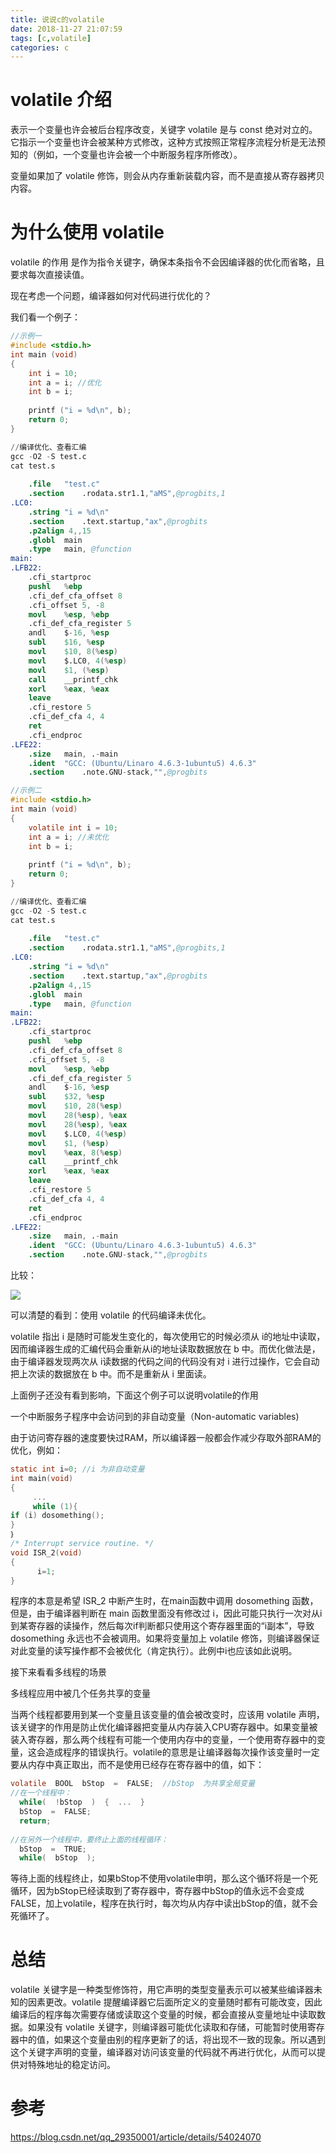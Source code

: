 ```yaml
---
title: 说说c的volatile
date: 2018-11-27 21:07:59
tags: [c,volatile]
categories: c
---
```


# volatile 介绍

表示一个变量也许会被后台程序改变，关键字 volatile 是与 const 绝对对立的。它指示一个变量也许会被某种方式修改，这种方式按照正常程序流程分析是无法预知的（例如，一个变量也许会被一个中断服务程序所修改）。

变量如果加了 volatile 修饰，则会从内存重新装载内容，而不是直接从寄存器拷贝内容。 

<!-- more -->

# 为什么使用 volatile

volatile 的作用 是作为指令关键字，确保本条指令不会因编译器的优化而省略，且要求每次直接读值。

现在考虑一个问题，编译器如何对代码进行优化的？

我们看一个例子：

````c
//示例一
#include <stdio.h>
int main (void)
{
	int i = 10;
	int a = i; //优化
	int b = i;
 
	printf ("i = %d\n", b);
	return 0;
}
````

````s
//编译优化、查看汇编
gcc -O2 -S test.c 
cat test.s 
 
	.file	"test.c"
	.section	.rodata.str1.1,"aMS",@progbits,1
.LC0:
	.string	"i = %d\n"
	.section	.text.startup,"ax",@progbits
	.p2align 4,,15
	.globl	main
	.type	main, @function
main:
.LFB22:
	.cfi_startproc
	pushl	%ebp
	.cfi_def_cfa_offset 8
	.cfi_offset 5, -8
	movl	%esp, %ebp
	.cfi_def_cfa_register 5
	andl	$-16, %esp
	subl	$16, %esp
	movl	$10, 8(%esp)
	movl	$.LC0, 4(%esp)
	movl	$1, (%esp)
	call	__printf_chk
	xorl	%eax, %eax
	leave
	.cfi_restore 5
	.cfi_def_cfa 4, 4
	ret
	.cfi_endproc
.LFE22:
	.size	main, .-main
	.ident	"GCC: (Ubuntu/Linaro 4.6.3-1ubuntu5) 4.6.3"
	.section	.note.GNU-stack,"",@progbits
````

````c
//示例二
#include <stdio.h>
int main (void)
{
	volatile int i = 10;
	int a = i; //未优化
	int b = i;
 
	printf ("i = %d\n", b);
	return 0;
}
````

````s
//编译优化、查看汇编
gcc -O2 -S test.c 
cat test.s 
 
	.file	"test.c"
	.section	.rodata.str1.1,"aMS",@progbits,1
.LC0:
	.string	"i = %d\n"
	.section	.text.startup,"ax",@progbits
	.p2align 4,,15
	.globl	main
	.type	main, @function
main:
.LFB22:
	.cfi_startproc
	pushl	%ebp
	.cfi_def_cfa_offset 8
	.cfi_offset 5, -8
	movl	%esp, %ebp
	.cfi_def_cfa_register 5
	andl	$-16, %esp
	subl	$32, %esp
	movl	$10, 28(%esp)
	movl	28(%esp), %eax
	movl	28(%esp), %eax
	movl	$.LC0, 4(%esp)
	movl	$1, (%esp)
	movl	%eax, 8(%esp)
	call	__printf_chk
	xorl	%eax, %eax
	leave
	.cfi_restore 5
	.cfi_def_cfa 4, 4
	ret
	.cfi_endproc
.LFE22:
	.size	main, .-main
	.ident	"GCC: (Ubuntu/Linaro 4.6.3-1ubuntu5) 4.6.3"
	.section	.note.GNU-stack,"",@progbits
````

比较：

[![](http://idiotsky.top/images3/c-volatile-1.png)](http://idiotsky.top/images3/c-volatile-1.png)

可以清楚的看到：使用 volatile 的代码编译未优化。

volatile 指出 i 是随时可能发生变化的，每次使用它的时候必须从 i的地址中读取，因而编译器生成的汇编代码会重新从i的地址读取数据放在 b 中。而优化做法是，由于编译器发现两次从 i读数据的代码之间的代码没有对 i 进行过操作，它会自动把上次读的数据放在 b 中。而不是重新从 i 里面读。

上面例子还没有看到影响，下面这个例子可以说明volatile的作用

一个中断服务子程序中会访问到的非自动变量（Non-automatic variables)

由于访问寄存器的速度要快过RAM，所以编译器一般都会作减少存取外部RAM的优化，例如：

````c
static int i=0; //i 为非自动变量
int main(void)
{
     ...
     while (1){
if (i) dosomething();
}
｝
/* Interrupt service routine. */
void ISR_2(void)
{
      i=1;
}
````

程序的本意是希望 ISR_2 中断产生时，在main函数中调用 dosomething 函数，但是，由于编译器判断在 main 函数里面没有修改过 i，因此可能只执行一次对从i到某寄存器的读操作，然后每次if判断都只使用这个寄存器里面的“i副本”，导致 dosomething 永远也不会被调用。如果将变量加上 volatile 修饰，则编译器保证对此变量的读写操作都不会被优化（肯定执行）。此例中i也应该如此说明。

接下来看看多线程的场景

多线程应用中被几个任务共享的变量

当两个线程都要用到某一个变量且该变量的值会被改变时，应该用 volatile 声明，该关键字的作用是防止优化编译器把变量从内存装入CPU寄存器中。如果变量被装入寄存器，那么两个线程有可能一个使用内存中的变量，一个使用寄存器中的变量，这会造成程序的错误执行。volatile的意思是让编译器每次操作该变量时一定要从内存中真正取出，而不是使用已经存在寄存器中的值，如下：

````c
volatile  BOOL  bStop  =  FALSE;  //bStop  为共享全局变量
//在一个线程中：  
  while(  !bStop  )  {  ...  }  
  bStop  =  FALSE;  
  return;    
 
//在另外一个线程中，要终止上面的线程循环：  
  bStop  =  TRUE;  
  while(  bStop  ); 
````

等待上面的线程终止，如果bStop不使用volatile申明，那么这个循环将是一个死循环，因为bStop已经读取到了寄存器中，寄存器中bStop的值永远不会变成FALSE，加上volatile，程序在执行时，每次均从内存中读出bStop的值，就不会死循环了。

# 总结

volatile 关键字是一种类型修饰符，用它声明的类型变量表示可以被某些编译器未知的因素更改。volatile 提醒编译器它后面所定义的变量随时都有可能改变，因此编译后的程序每次需要存储或读取这个变量的时候，都会直接从变量地址中读取数据。如果没有 volatile 关键字，则编译器可能优化读取和存储，可能暂时使用寄存器中的值，如果这个变量由别的程序更新了的话，将出现不一致的现象。所以遇到这个关键字声明的变量，编译器对访问该变量的代码就不再进行优化，从而可以提供对特殊地址的稳定访问。

# 参考

https://blog.csdn.net/qq_29350001/article/details/54024070